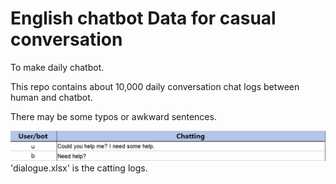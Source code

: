 # English chatbot Data for casual conversation 

To make daily chatbot.

This repo contains about 10,000 daily conversation chat logs between human and chatbot.

There may be some typos or awkward sentences.

![0](./img/0.PNG)
'dialogue.xlsx' is the catting logs.